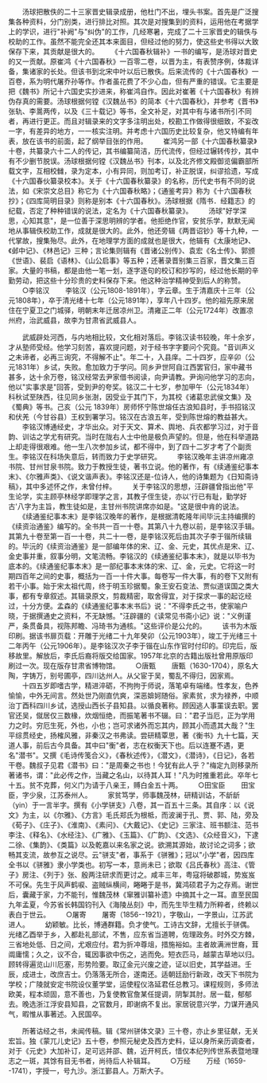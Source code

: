 <!-- { "loadSidebar": true } -->
　　汤球把散佚的二十三家晋史辑录成册，他杜门不出，埋头书案。首先是广泛搜集各种资料，分门别类，进行排比对照。其次是对搜集到的资料，运用他在考据学上的学识，进行"补阙"与"纠伪"的工作，几经寒暑，完成了二十三家晋史的辑佚与校助的工作。虽然不能完全还其本来面目，但经过他的努力，使这些史书得以大致保存下来，其贡献是很大的。
　　《十六国春秋辑补》一书的编写，是汤球对晋史的又一贡献。原崔鸿《十六国春秋》一百零二卷，以晋为主，有表赞序例，体裁详备，集诸家的长处。但该书到北宋中叶以后已散佚。后来流传的《十六国春秋》一百卷，系为明代屠乔孙等作。作者虽花费了不少心血，但有严重的错误。它主要是把《魏书》所记十六国史实抄进来，称崔鸿自作。因此对崔著《十六国春秋》有辨伪存真的需要。汤球根据何镗《汉魏丛书》的简本《十六国春秋》，并参考《晋书》张轨、李暠两传，以及《三十载记》等书，全文补足，对其中有与诸书所引不同者，再进行更正。而且对辑录来的文字多注明出处，校勘工作做得很细致，不妄改一字，有差异的地方，一一核实注明。并考虑十六国历史比较复杂，他又特编有年表，放在该书的前面，起了纲举目张的作用。
　　崔鸿另一部《十六国春秋纂录》十卷，共纂录六十二人的传记，其书编纂简洁，历代流传，但经过辗转传抄，其中有不少删节脱误。汤球根据何镗《汉魏丛书》刊本，以及北齐修文殿御览偏霸部所载文字，互相校雠，录为定本，小有异同，则加考订，补正脱误，纠谬拾遗，写成《十六国春伙纂录校本》。关于《十六国春秋纂录》的名称，历代史书有不同的说法，如《宋崇文总目》称它为《十六国春秋略》；《通鉴考异》称为《十六国春秋抄》；《四库简明目录》则称是别本《十六国春秋》。汤球根据《隋书．经籍志》的纪载，否定了种种错误的说法，定名为《十六国春秋纂录》。
　　汤球"好学深思，心知其意"，是一位善于深思明辨的学者。他拒绝作官，安贫乐学，默默无闻地从事辑佚校助工作，成就是很大的。此外，他还旁辑《两晋诏钞》等十九种，一代掌故，搜集殆尽。此外，在地理学方面的成就也是很大，他辑有《太康地记》、《邺中记》、《林邑记》三种；言论集则辑有《晋诸公别传》、袁宏《名士传》、郭颁《世语》、裴启《语林》、《山公启事》等五种；还著录晋别集三百家，晋文集三百家。大量的书稿，都是由他一笔一划，逐字逐句的校订和抄写的，经过他长期的辛勤劳动，把这些十分珍贵的史料保存下来。他这种治学精神受到后人的称赞。
　　○李铭汉
　　李铭汉（公元1808-1891年），字云章。生于清嘉庆十三年（公元1808年），卒于清光绪十七年（公元1891年），享年八十四岁。他的祖先原来居住在宁夏卫之门城驿，明朝末年迁居凉州卫。清雍正二年（公元1724年）改置凉州府，治武威县，故李为甘肃省武威县人。

　　武威辟处河西，与内地相比较，文化相对落后。李铭汉读书较晚，年十余岁，才从塾师受经。他学习刻苦，喜欢提问题，对于经书字字要问个究竟。"音训声义之未谛者，必再三询究，不得解不止"。年二十，入县庠。二十四岁，应辛卯（公元1831年）乡试，失败。愈加致力于学问。同乡尹世阿自江西罢官归，家中藏书甚多，达十余万卷，铭汉经常去尹家借书阅读，向尹请教。尹询问他学习的志向，他以"实事求是"回答，受到尹的夸奖。铭汉二十七岁，参加甲午（公元1834年）科秋试至陕西，往见同乡张澍，因受业于其门下，为其校《诸葛忠武侯文集》及《蜀典》等书。己亥（公元 1839年）房师怀宁陈世熔任古浪知县时，手书招铭汉和伏羌（今甘谷县）王权到署学习。铭汉在古浪五年，受到陈世熔的教益甚大。
　　李铭汉博通经史，才华出众。对于天文、算术、舆地、兵农都学习过，对于音韵、训诂之学尤有研究。当时在陇右人士中他是极负声望的。但是，他在科举道路上却走得很艰难。他一生八次参加乡试，都不得中，到了四十二岁才考了个副贡生。李铭汉在科场失意后，转而致力于史学研究。
　　李铭汉晚年主讲凉州雍凉书院、甘州甘泉书院。致力于教授生徒，著书立说。他的著作，有《续通鉴纪事本末》、《尔雅声类》、《说文谐声表》。李铭汉还是-位诗人，他的诗集题为《日知斋诗稿》，其中多述怀之作，未曾付梓。
　　关于李铭汉的思想，汪辟疆曾指出他"平生论学，实主顾亭林经学即理学之言，其教子侄生徒，亦以'行已有耻，勤学好古'八字为主旨，教生徒如是，主甘州书院讲席亦如是。"这是很中肯的说法。
　　《续通鉴纪事本末》是李铭汉晚年的著作，是根据清乾隆年间毕沅主持编撰的《续资治通鉴》编写的。全书共一百一十卷。其第八十九卷以前，是李铭汉手辑。其第九十卷至第一百一十卷，共二十一卷，是李铭汉死后由其次子李于锴所续辑的。毕沅的《续资治通鉴》是一部编年体的宋、辽、金、元史，其优点是宋、辽、金史事并重，叙事分明，文笔流畅。李铭汉的《续通鉴纪事本末》，就是以毕书为底本的。《续通鉴纪事本末》是一部纪事本末体的宋、辽、金，元史。它将这一时期四百年之间的史事，概括为一百一十件大事。每卷写一件大事，有的卷下又附有若干小事。始于宋太祖代周，终于明玉珍据蜀。象王安石变法、贾似道误国之类大事，都有专章叙述。其辑录原文，剪裁精密，取舍得宜，对于探求一事的起讫经过，十分方便。孟森的《续通鉴纪事本末书后》说："不得李氏之书，使家喻户晓，于据撰通史之资料，不无缺憾。"汪辟疆的《读常见书斋小记》说："义例谨严，条贯备具，视陈邦瞻、冯琦书为通核。"这些评价是公允的。
　　该书为木版印刷。据该书扉页载：开雕于光绪二十九年癸卯（公元1903年），竣工于光绪三十二年丙午（公元1906年）。是李铭汉次子李于锴在山东作官时付印的。印完后，版移故里。解放后，李氏后裔将版交给国家。1957年北京的古籍出版社曾用原版印刷过一次。现在版存甘肃省博物馆。
　　○唐甄
　　唐甄（1630-1704），原名大陶，字铸万，别号圃亭，四川达州人。从父宦于吴，蜀乱不得归，因家焉。
　　十四五岁即嗜古学，精进淬砺，不拘拘于师说，落笔卓有端绪。性孝友，色养愉愉，中外无间言。然处世乃刚直伉爽，深恶媕妸随俗。家素贫，求为禄养，中顺治丁酉科四川乡试，选授山西长子县知县。以循良著称。顾因逃人事罣误去职。罢官还吴，僦居仅三数椽，炊烟恒绝，而振笔著书不辍。曰："君子当厄，正为学用力之时。穷厄生死，外也，小也；岂可求诸外而忘其内，顾其小而遗其大哉？"生平综贯经史，扬榷风雅，非秦汉之书弗读。尝研精覃思，著《衡书》九十七篇，天道人事，前后古今具备。其中曰"衡"者，志在权衡天下也。后以连蹇不遇，更名"潜书"。又撰《毛诗传笺合义》，《春秋述传》，《潜文》，《潜诗》，《日记》，各若干卷。魏叔子见君《潜书》曰："是周秦之书也！今犹有此人乎？"梅定九则移录所著诸书，谓："此必传之作，当藏之名山，以待其人耳！"凡为时推重若此。卒年七十五。贫不克葬，何义门为请于八亲王，赙白金五十两。
　　○田宝臣
　　田宝臣，字少泉，江苏泰州人。
　　家贫笃学，师事魏茂林，研精训诂，不龂龂（yin）于一言半字。撰有《小学骈支》八卷，其一百五十三条。其自序：以《说文》为主，以《尔雅》、《方言》毛氏郑氏为根柢，而波澜于孔、贾、郭、陆，旁及《荀子》、《庄子》、《淮南》、《素问》、《大戴记》、《史记》三家注、班书额注、范书李注、《释名》、《水经注》、《广雅》、《玉篇》、《广韵》、《文选》、《众经音义》，下逮二徐、《集韵》、《类篇》以及乾嘉以来名家之说。欲溯其源始，故讨论之词多；欲畅其支流，故参互之说尽。云"骈支"者，事系于《骈雅》；冠以"小学"者，因四库全书以《骈雅》隶小学类也。初写一本，意尚未已；欲取《吕氏春秋》高注、《管子》房注、《列于》张、殷两注研求而更讨之。咸丰三年，粤寇将破郡城，势岌岌不可保。先生于风声鹤唳、盗贼纵横间，睠睠于是书，冀鸿硕君子为之存焉。谢世后，囊藏于家，力不能刊，惟魏茂林《窜雅训纂补遗》中摘其十之一耳。直至民国九年孟夏，今苏省长韩国钧刊入《海陵丛刻》中，而先生毕生精力所粹者，终赖以表白于世云。
　　○屠寄
　　屠寄（1856--1921），字敬山，一字景山，江苏武进人。
　　幼颖敏。比长，博通群籍。负才使气。工诗古文辞，尤擅长于骈偶。光绪乙酉举于乡，入都赴礼部试，不售，应东省当道聘，佐理政务。时外交方棘，三省地处低、日之间，尤艰应付。君为折冲尊俎，措施裕如。主者故满洲世裔，茸阘庸懦；久之，议不合，辄因事欲中伤之，逃而免。短衣匹马，越蒙古草地以归。顾转得遍览山川厄塞，形势险要。取辽金元兴废之迹，证以旧史，其学益进。壬辰，成进士，改庶吉士。仍落落无所合，遂南还。适朝廷励行新政，改天下书院为学校；广陵就安定书院设仪董学堂，运使程仪洛延君任总教习。课程规则，多师法欧美，程本顽固，意不善也，乃复使教官詹某任提调，阴掣其肘。居一载，郁郁去。晚选浙江浮安县知县，之官数月，即谢病不复出。家居锐意兴学，力谋开通风气，暇惟从事著述。入民国卒。

　　所著诂经之书，未闻传稿。辑《常州骈体文录》三十卷，亦止乡里征献，无关宏旨。独《蒙兀儿史记》五十卷，参照元秘史及西方史料，证以身所亲历调查者，对于《元史》大加补订，足可远并邵、魏，近开柯氏，惜仅本纪列传世系表暨地理志之一斑，其馀有目无书者，尚待后人补辑耳。
　　○万经
　　万经（1659--1741），字授一，号九沙。浙江鄞县人。万斯大子。

